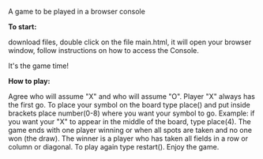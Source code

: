 A game to be played in a browser console

**To start:**

download files,
double click on the file main.html, 
it will open your browser window,
follow instructions on how to access the Console.

It's the game time!

**How to play:**

Agree who will assume "X" and who will assume "O".
Player "X" always has the first go.
To place your symbol on the board type place() and put inside brackets place number(0-8) where you want your symbol to go.
Example: if you want your "X" to appear in the middle of the board, type place(4).
The game ends with one player winning or when all spots are taken and no one won (the draw).
The winner is a player who has taken all fields in a row or column or diagonal.
To play again type restart().
Enjoy the game.